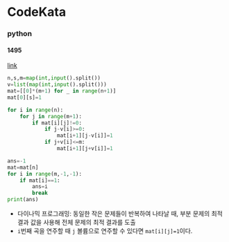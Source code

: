 # CodeKata
### python
#### 1495
[link](https://www.acmicpc.net/problem/1495)
```python
n,s,m=map(int,input().split())
v=list(map(int,input().split()))
mat=[[0]*(m+1) for _ in range(n+1)]
mat[0][s]=1

for i in range(n):
    for j in range(m+1):
        if mat[i][j]!=0:
            if j-v[i]>=0:
                mat[i+1][j-v[i]]=1
            if j+v[i]<=m:
                mat[i+1][j+v[i]]=1

ans=-1
mat=mat[n]
for i in range(m,-1,-1):
    if mat[i]==1:
        ans=i
        break
print(ans)
```
- 다이나믹 프로그래밍: 동일한 작은 문제들이 반복하여 나타날 때, 부분 문제의 최적 결과 값을 사용해 전체 문제의 최적 결과를 도출
- `i`번째 곡을 연주할 때 `j` 볼륨으로 연주할 수 있다면 `mat[i][j]=1`이다. 

